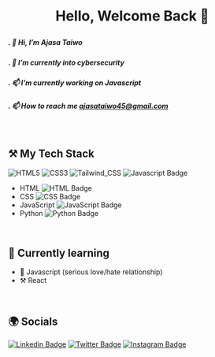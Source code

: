  <!-- <img width="1834" alt="Make your README" src="https://github.com/taiwoajasa245/taiwoajasa245/assets/68128807/4865d6aa-4669-43c1-9cf1-5591098c85df"> -->

# <p align="center">Hello, Welcome Back 👋</p>

<p align="center">

##### . 👋 Hi, I’m Ajasa Taiwo
##### . 🌱 I’m currently into cybersecurity 
##### . 📫 I'm currently working on Javascript
##### . 📫 How to reach me ajasataiwo45@gmail.com
<br />
</p>


## ⚒ My Tech Stack

<!---this will be updated as time goes on ---> 

![HTML5](https://img.shields.io/badge/html5-%23E34F26.svg?style=for-the-badge&logo=html5&logoColor=white)
![CSS3](https://img.shields.io/badge/css3-%231572B6.svg?style=for-the-badge&logo=css3&logoColor=white)
![Tailwind_CSS](https://img.shields.io/badge/Tailwind_CSS-38B2AC?style=for-the-badge&logo=tailwind-css&logoColor=white)
![Javascript Badge](https://img.shields.io/badge/-Javascript-F0DB4F?style=for-the-badge&labelColor=F0DB4F&logo=javascript&logoColor=black) 


- HTML ![HTML Badge](https://img.shields.io/badge/HTML-Intermediate-orange)
- CSS     ![CSS Badge](https://img.shields.io/badge/CSS-Intermediate-blue)
- JavaScript ![JavaScript Badge](https://img.shields.io/badge/JavaScript-Intermediate-yellow)
- Python ![Python Badge](https://img.shields.io/badge/Python-Beginner-brightgreen)

<br /> 



<!--- i will make sure this is  updated as time goes on ---> 

## 🏫 Currently learning

- 🌱 Javascript (serious love/hate relationship)
- ⚒  React 

<br /> 

## 🌍 Socials 
[![Linkedin Badge](https://img.shields.io/badge/-AjasaTaiwo.-0e76a8?style=flat&labelColor=0e76a8&logo=linkedin&logoColor=white)](https://www.linkedin.com/in/ajasa-taiwo)
[![Twitter Badge](https://img.shields.io/badge/-TechWithTaiwo-1ca0f1?style=flat&labelColor=1ca0f1&logo=twitter&logoColor=white)](https://twitter.com/Tech_With_Taiwo?t=tiuYVo83i_izIUU0TOJkjA&s=09) 
[![Instagram Badge](https://img.shields.io/badge/-Taiwo-e84393?style=flat&labelColor=e84393&logo=instagram&logoColor=white)](https://instagram.com/tech_with_tee?igshid=ZDc4ODBmNjlmNQ==) 





<!--
**taiwoajasa245/taiwoajasa245** is a ✨ _special_ ✨ repository because its `README.md` (this file) appears on your GitHub profile.

Here are some ideas to get you started:

- 🔭 I’m currently working on ... 
- 🌱 I’m currently learning ...
- 👯 I’m looking to collaborate on ...
- 🤔 I’m looking for help with ... ( if you are currently reading this i looking for help in every aspect of my life ) 
- 💬 Ask me about ... ( anything i will guild you only if you are reading this )
- 📫 How to reach me: ...
- 😄 Pronouns: ...
- ⚡ Fun fact: ...
-->
